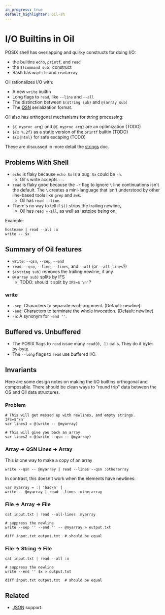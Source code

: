 ```yaml
---
in_progress: true
default_highlighter: oil-sh
---
```


I/O Builtins in Oil
===================

POSIX shell has overlapping and quirky constructs for doing I/O:

- the builtins `echo`, `printf`, and `read`
- the `$(command sub)` construct
- Bash has `mapfile` and `readarray`

Oil rationalizes I/O with:

- A new `write` builtin
- Long flags to `read`, like `--line` and `--all`
- The distinction between `$(string sub)` and `@(array sub)`
- The [QSN](qsn.html) serialization format.

Oil also has orthogonal mechanisms for string processing:

- `${.myproc arg}` and `@{.myproc arg}` are an optimization (TODO)
- `${x %.2f}` as a static version of the `printf` builtin (TODO)
- `${x|html}` for safe escaping (TODO)

These are discussed in more detail the [strings](strings.html) doc.

<!-- TODO: should run all this code as in tour.md -->

<div id="toc">
</div>

## Problems With Shell

- `echo` is flaky because `echo $x` is a bug.  `$x` could be `-n`.
  - Oil's write accepts `--`.
- `read` is flaky good because the `-r` flag to ignore `\` line continuations
  isn't the default.  The `\` creates a mini-language that isn't understood by
  other line-based tools like `grep` and `awk`.
  - Oil has `read --line`.
- There's no way to tell if `$()` strips the trailing newline,.
  - Oil has `read --all`, as well as lastpipe being on.

Example:

    hostname | read --all :x
    write -- $x

## Summary of Oil features

- `write`: `--qsn`, `--sep`, `--end`
- `read`: `--qsn`, `--line`, `--lines`, and `--all` (or `--all-lines`?)
- `$(string sub)` removes the trailing newline, if any
- `@(array sub)` splits by IFS
  - TODO: should it split by `IFS=$'\n'`?

### write

- `-sep`: Characters to separate each argument.  (Default: newline)
- `-end`: Characters to terminate the whole invocation.  (Default: newline)
- `-n`: A synonym for `-end ''`.

## Buffered vs. Unbuffered

- The POSIX flags to `read` issue many `read(0, 1)` calls.  They do it
  byte-by-byte.
- The `--long` flags to `read` use buffered I/O.

## Invariants

Here are some design notes on making the I/O builtins orthogonal and
composable.  There should be clean ways to "round trip" data between the OS and
Oil data structures.

### Problem

    # This will get messed up with newlines, and empty strings.
    IFS=$'\n'
    var lines1 = @(write -- @myarray)
  
    # This will give you back an array
    var lines2 = @(write --qsn -- @myarray)
  
### Array -> QSN Lines -> Array

This is one way to make a copy of an array

    write --qsn -- @myarray | read --lines --qsn :otherarray
  
In contrast, this doesn't work when the elements have newlines:

    var myarray = :| 'bad\n' |
    write -- @myarray | read --lines :otherarray

### File -> Array -> File

    cat input.txt | read --all-lines :myarray

    # suppress the newline
    write --sep '' --end '' -- @myarray > output.txt

    diff input.txt output.txt  # should be equal

### File -> String -> File

    cat input.txt | read --all :x

    # suppress the newline
    write --end '' $x > output.txt

    diff input.txt output.txt  # should be equal

## Related

- [JSON](json.html) support.
